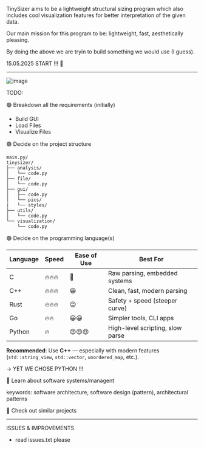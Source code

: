 TinySizer aims to be a lightweight structural sizing program which also includes cool visualization features for better interpretation of the given data.

Our main mission for this program to be: lightweight, fast, aesthetically pleasing.

By doing the above we are tryin to build something we would use (I guess).

15.05.2025 START !!! 💨

--------------------------------------------------------

![image](https://github.com/user-attachments/assets/2066f7f9-67f5-4a7f-9988-5c9e96a35993)

TODO: 

🟢 Breakdown all the requirements (initially)

- Build GUI
- Load Files
- Visualize Files


🟢 Decide on the project structure

```
main.py/
tinysizer/
├── analysis/
│   └── code.py
├── file/
│   └── code.py
├── gui/
│   ├── code.py
│   └── pics/
|   └── styles/
├── utils/
│   └── code.py
└── visualization/
    └── code.py
```

 
🟢 Decide on the programming language(s)</summary>

| Language | Speed  | Ease of Use | Best For                         |
| -------- | ------ | ----------- | -------------------------------- |
| C        | 🔥🔥🔥 | 😬          | Raw parsing, embedded systems    |
| C++      | 🔥🔥🔥 | 😀          | Clean, fast, modern parsing      |
| Rust     | 🔥🔥🔥 | 😐          | Safety + speed (steeper curve)   |
| Go       | 🔥🔥   | 😀😀        | Simpler tools, CLI apps          |
| Python   | 🔥     | 😍😍😍      | High-level scripting, slow parse |

**Recommended**: Use **C++** — especially with modern features (`std::string_view`, `std::vector`, `unordered_map`, etc.).

-> YET WE CHOSE PYTHON !!!


🔴 Learn about software systems/managent

keywords: software architecture, software design (pattern), architectural patterns


🔴 Check out similar projects

--------------------------------------------------------


ISSUES & IMPROVEMENTS

- read issues.txt please
